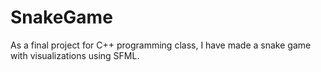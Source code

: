 # SnakeGame

As a final project for C++ programming class, I have made a snake game with visualizations using SFML.

